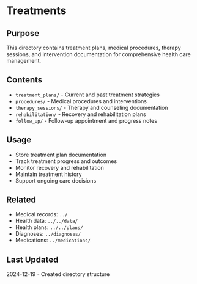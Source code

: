 # Treatments

## Purpose
This directory contains treatment plans, medical procedures, therapy sessions, and intervention documentation for comprehensive health care management.

## Contents
- `treatment_plans/` - Current and past treatment strategies
- `procedures/` - Medical procedures and interventions
- `therapy_sessions/` - Therapy and counseling documentation
- `rehabilitation/` - Recovery and rehabilitation plans
- `follow_up/` - Follow-up appointment and progress notes

## Usage
- Store treatment plan documentation
- Track treatment progress and outcomes
- Monitor recovery and rehabilitation
- Maintain treatment history
- Support ongoing care decisions

## Related
- Medical records: `../`
- Health data: `../../data/`
- Health plans: `../../plans/`
- Diagnoses: `../diagnoses/`
- Medications: `../medications/`

## Last Updated
2024-12-19 - Created directory structure
